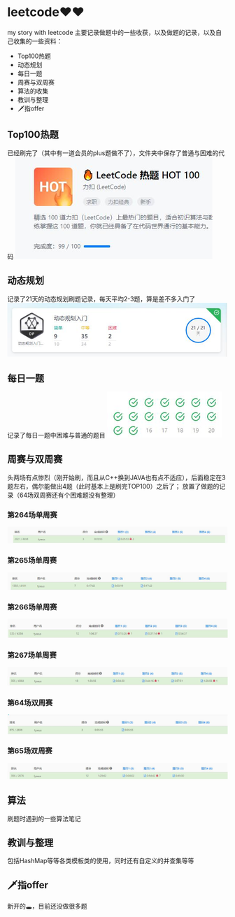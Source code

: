 # leetcode❤❤
my story with leetcode
主要记录做题中的一些收获，以及做题的记录，以及自己收集的一些资料：

- Top100热题
- 动态规划
- 每日一题
- 周赛与双周赛
- 算法的收集
- 教训与整理
- 🗡指offer

## Top100热题

已经刷完了（其中有一道会员的plus题做不了），文件夹中保存了普通与困难的代码
![](others/image/top100.jpg)

## 动态规划

记录了21天的动态规划刷题记录，每天平均2-3题，算是差不多入门了
![](others/image/动态规划.jpg)

## 每日一题

记录了每日一题中困难与普通的题目
![](others/image/每日一题.jpg)

## 周赛与双周赛

头两场有点惨烈（刚开始刷，而且从C++换到JAVA也有点不适应），后面稳定在3题左右，偶尔能做出4题（此时基本上是刷完TOP100）之后了；
放置了做题的记录（64场双周赛还有个困难题没有整理）

### 第264场单周赛
![](others/image/contest264.jpg)

### 第265场单周赛
![](others/image/contest265.jpg)

### 第266场单周赛
![](others/image/contest266.jpg)

### 第267场单周赛
![](others/image/contest267.jpg)

### 第64场双周赛
![](others/image/contestBi64.jpg)

### 第65场双周赛
![](others/image/contestBi65.jpg)

## 算法

刷题时遇到的一些算法笔记

## 教训与整理

包括HashMap等等各类模板类的使用，同时还有自定义的并查集等等

## 🗡指offer

新开的🕳，目前还没做很多题
